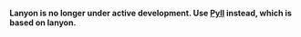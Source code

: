 **Lanyon is no longer under active development. Use [Pyll](https://github.com/arthurk/pyll) instead, which is based on lanyon.**
